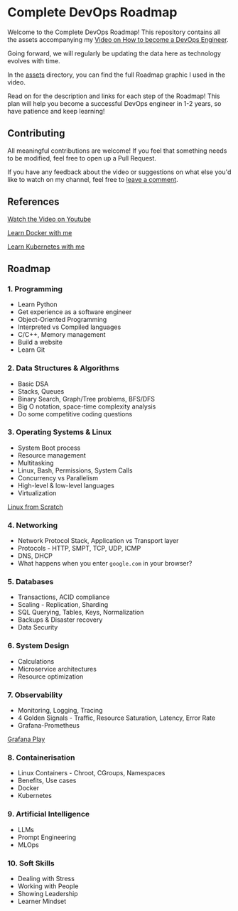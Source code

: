 # Complete DevOps Roadmap

Welcome to the Complete DevOps Roadmap!
This repository contains all the assets accompanying my [Video on How to become a DevOps Engineer](https://youtu.be/bm-gIULU59I).

Going forward, we will regularly be updating the data here as technology evolves with time.

In the [assets](./assets) directory, you can find the full Roadmap graphic I used in the video.

Read on for the description and links for each step of the Roadmap!
This plan will help you become a successful DevOps engineer in 1-2 years, so have patience and keep learning!

## Contributing
All meaningful contributions are welcome!
If you feel that something needs to be modified, feel free to open up a Pull Request.

If you have any feedback about the video or suggestions on what else you'd like to watch on my channel, feel free to [leave a comment](https://youtu.be/bm-gIULU59I).

## References

[Watch the Video on Youtube](https://youtu.be/bm-gIULU59I)

[Learn Docker with me](https://www.youtube.com/watch?v=BOLU6JsfD1Q&list=PLRe2b2lXY6rzrs4Buvce1Q62CbRxkKUR9)

[Learn Kubernetes with me](https://www.youtube.com/watch?v=q7pCN_9B8xM&list=PLRe2b2lXY6rzkHPM0dYgQWROvOq58epsn)


## Roadmap

### 1. Programming

- Learn Python
- Get experience as a software engineer
- Object-Oriented Programming
- Interpreted vs Compiled languages
- C/C++, Memory management
- Build a website
- Learn Git

### 2. Data Structures & Algorithms

- Basic DSA
- Stacks, Queues
- Binary Search, Graph/Tree problems, BFS/DFS
- Big O notation, space-time complexity analysis
- Do some competitive coding questions

### 3. Operating Systems & Linux

- System Boot process
- Resource management
- Multitasking
- Linux, Bash, Permissions, System Calls
- Concurrency vs Parallelism
- High-level & low-level languages
- Virtualization

[Linux from Scratch](https://www.linuxfromscratch.org/)

### 4. Networking

- Network Protocol Stack, Application vs Transport layer
- Protocols - HTTP, SMPT, TCP, UDP, ICMP
- DNS, DHCP
- What happens when you enter `google.com` in your browser?

### 5. Databases

- Transactions, ACID compliance
- Scaling - Replication, Sharding
- SQL Querying, Tables, Keys, Normalization
- Backups & Disaster recovery
- Data Security

### 6. System Design

- Calculations
- Microservice architectures
- Resource optimization

### 7. Observability

- Monitoring, Logging, Tracing
- 4 Golden Signals - Traffic, Resource Saturation, Latency, Error Rate
- Grafana-Prometheus

[Grafana Play](https://play.grafana.org/)

### 8. Containerisation

- Linux Containers - Chroot, CGroups, Namespaces
- Benefits, Use cases
- Docker
- Kubernetes

### 9. Artificial Intelligence

- LLMs
- Prompt Engineering
- MLOps

### 10. Soft Skills

- Dealing with Stress
- Working with People
- Showing Leadership
- Learner Mindset
